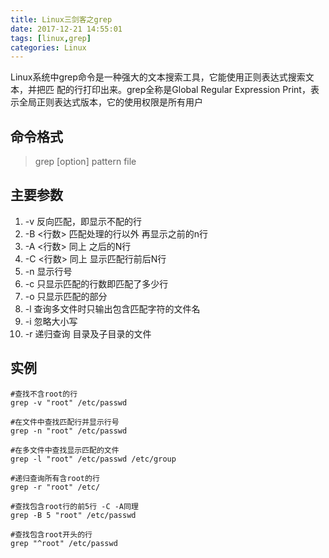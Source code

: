 ```yaml
---
title: Linux三剑客之grep
date: 2017-12-21 14:55:01
tags: [linux,grep]
categories: Linux
---
```

Linux系统中grep命令是一种强大的文本搜索工具，它能使用正则表达式搜索文本，并把匹 配的行打印出来。grep全称是Global Regular Expression Print，表示全局正则表达式版本，它的使用权限是所有用户
<!--more-->
## 命令格式

>grep [option] pattern file

## 主要参数
1. -v 反向匹配，即显示不配的行
2. -B <行数> 匹配处理的行以外 再显示之前的n行
3. -A <行数> 同上 之后的N行
4. -C <行数> 同上 显示匹配行前后N行
5. -n 显示行号
6. -c 只显示匹配的行数即匹配了多少行
7. -o 只显示匹配的部分
8. -l 查询多文件时只输出包含匹配字符的文件名
9. -i 忽略大小写
10. -r 递归查询 目录及子目录的文件

## 实例

```
#查找不含root的行
grep -v "root" /etc/passwd

#在文件中查找匹配行并显示行号
grep -n "root" /etc/passwd

#在多文件中查找显示匹配的文件
grep -l "root" /etc/passwd /etc/group

#递归查询所有含root的行
grep -r "root" /etc/

#查找包含root行的前5行 -C -A同理
grep -B 5 "root" /etc/passwd

#查找包含root开头的行
grep "^root" /etc/passwd
```

